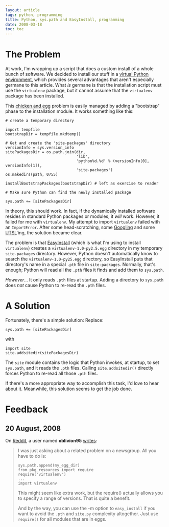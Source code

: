 ```yaml
---
layout: article
tags: python, programming
title: Python, sys.path and EasyInstall, programming
date: 2008-03-18
toc: toc
---
```


# The Problem

At work, I'm wrapping up a script that does a custom install of a
whole bunch of software. We decided to install our stuff in a
[virtual Python environment][],
which provides several advantages that aren't especially germane to
this article. What *is* germane is that the installation script
must use the `virtualenv` package, but it cannot assume that the
`virtualenv` package has been installed.

This [chicken and egg][] problem is easily managed by adding a "bootstrap"
phase to the installation module. It works something like this:

    # create a temporary directory
    
    import tempfile
    bootstrapDir = tempfile.mkdtemp()
    
    # Get and create the 'site-packages' directory
    versionInfo = sys.version_info
    sitePackagesDir = os.path.join(dir,
                                   'lib',
                                   'python%d.%d' % (versionInfo[0], versionInfo[1]),
                                   'site-packages')
    os.makedirs(path, 0755)
    
    installBootstrapPackages(bootstrapDir) # left as exercise to reader
    
    # Make sure Python can find the newly installed package
    
    sys.path += [sitePackagesDir]

In theory, this should work. In fact, if the dynamically installed
software resides in standard Python packages or modules, it *will*
work. However, it failed for me with `virtualenv`. My attempt to
import `virtualenv` failed with an `ImportError`. After some
head-scratching, some
[Googling][]
and some [UTSL][]'ing, the
solution became clear.

The problem is that
[EasyInstall][]
(which is what I'm using to install `virtualenv`) creates a
`virtualenv-1.0-py2.5.egg` directory in my temporary
`site-packages` directory. However, Python doesn't automatically
know to search the `virtualenv-1.0-py25.egg` directory, so
EasyInstall puts that directory's name in a special `.pth` file in
`site-packages`. Normally, that's enough; Python will read all the
`.pth` files it finds and add them to `sys.path`.

*However*... It only reads `.pth` files at startup. Adding a
directory to `sys.path` does *not* cause Python to re-read the
`.pth` files.

# A Solution

Fortunately, there's a simple solution: Replace:

    sys.path += [sitePackagesDir]

with

    import site
    site.addsitedir(sitePackagesDir)

The `site` module contains the logic that Python invokes, at
startup, to set `sys.path`, and it reads the `.pth` files. Calling
`site.addsitedir()` directly forces Python to re-read all those
`.pth` files.

If there's a more appropriate way to accomplish this task, I'd love
to hear about it. Meanwhile, this solution seems to get the job
done.

# Feedback

## 20 August, 2008

On [Reddit][], a user named **oblivion95**
[writes][]:

> I was just asking about a related problem on a newsgroup. All you
> have to do is:
> 
>     sys.path.append(my_egg_dir)
>     from pkg_resources import require
>     require("virtualenv")
>     ...
>     import virtualenv
> 
> This might seem like extra work, but the require() actually allows
> you to specify a range of versions. That is quite a benefit.
> 
> And by the way, you can use the -m option to `easy_install` if you
> want to avoid the `.pth` and `site.py` complexity altogether. Just
> use `require()` for all modules that are in eggs.

[virtual Python environment]: http://pypi.python.org/pypi/virtualenv
[chicken and egg]: http://en.wikipedia.org/wiki/Chicken-and-egg_problem%22&gt;chicken%20and%20egg%20problem
[Googling]: http://www.velocityreviews.com/forums/t342912-pth-files.html
[UTSL]: http://www.jargondb.org/glossary/utsl
[EasyInstall]: http://peak.telecommunity.com/DevCenter/EasyInstall
[Reddit]: http://www.reddit.com/
[writes]: http://www.reddit.com/r/python/comments/6vri8/python_syspath_and_easyinstall/
